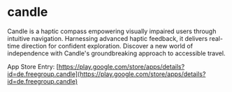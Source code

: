 # candle
Candle is a haptic compass empowering visually impaired users through intuitive navigation. Harnessing advanced haptic feedback, it delivers real-time direction for confident exploration. Discover a new world of independence with Candle's groundbreaking approach to accessible travel.


App Store Entry: [https://play.google.com/store/apps/details?id=de.freegroup.candle](https://play.google.com/store/apps/details?id=de.freegroup.candle) 
